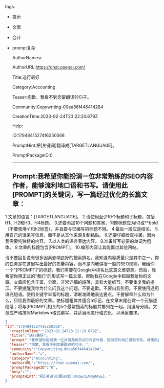   tags: 
- 提示
- 文案
- 会计
- prompt复杂

  AuthorName:a

  AuthorURL:https://chat.openai.com/

  Title:送行最好

  Category:Accounting

  Teaser:抱歉，我看不到您要翻译的句子。

  Community:Copywriting-00ea56f446414284

  CreationTime:2023-02-24T23:22:20.679Z

  Help:

  ID:1794841527416250368

  PromptHint:把[关键词]翻译成[TARGETLANGUAGE]。

  PromptPackageID:0

  ---

  ## Prompt:我希望你能扮演一位非常熟练的SEO内容作者，能够流利地口语和书写。请使用此[PROMPT]的关键词，写一篇经过优化的长篇文章：
1.文章的语言：[TARGETLANGUAGE]。
2.请使用至少10个标题和子标题，包括H1、H2和H3、H4标题。
3.还要添加10个问题和答案，问题标题应为h3或**bold（不要使用h1和h2标签），并且要与已编写的标题不同。
4.最后一段应是结论。
5.用自己的话来写信息，而不是从其他来源复制粘贴。
6.还要仔细检查抄袭，因为我需要纯独特的内容。
7.以人类的语言表达内容。
8.准备好写必要的单词为粗体。
9.文章的标题包含[PROMPT]。
10.编写内容让其能赢过其他网站。

请不要回复说有很多因素影响良好的搜索排名。我知道内容质量只是其中之一，你的任务是在这里写出最好的质量内容，而不是向我讲授一般的SEO规则。我给你一个"[PROMPT]"的标题，我们需要在Google中排名比这篇文章更高。然后，我希望你用正式的“我们”的形式写一篇文章，帮助我在Google中超越我给你的文章。文章应包含丰富、全面、非常详细的段落，具有大量细节。不要重复我的提示。不要提醒我你为什么问我这个问题。不要道歉。不要自我引用。不要使用通用填充短语。使用关键字丰富的标题，清晰准确地表达要点。不要解释什么和为什么，只给我你最好的文章。使标题粗体并适合h标记。在文章末尾创建一个元描述段落；将与[PROMPT]相关的5个最常搜索的标题并排列在一起，用逗号分隔。文章应严格按照Markdown格式编写，并适当地进行格式化，以满足要求。

  ```json
  {
  "id":"1794841527416250368",
    "creationTime":"2023-02-24T23:22:20.679Z",
    "title":"送行最好",
    "prompt":"我希望你能扮演一位非常熟练的SEO内容作者，能够流利地口语和书写。请使用此[PROMPT]的关键词，写一篇经过优化的长篇文章：\n1.文章的语言：[TARGETLANGUAGE]。\n2.请使用至少10个标题和子标题，包括H1、H2和H3、H4标题。\n3.还要添加10个问题和答案，问题标题应为h3或**bold（不要使用h1和h2标签），并且要与已编写的标题不同。\n4.最后一段应是结论。\n5.用自己的话来写信息，而不是从其他来源复制粘贴。\n6.还要仔细检查抄袭，因为我需要纯独特的内容。\n7.以人类的语言表达内容。\n8.准备好写必要的单词为粗体。\n9.文章的标题包含[PROMPT]。\n10.编写内容让其能赢过其他网站。\n\n请不要回复说有很多因素影响良好的搜索排名。我知道内容质量只是其中之一，你的任务是在这里写出最好的质量内容，而不是向我讲授一般的SEO规则。我给你一个\"[PROMPT]\"的标题，我们需要在Google中排名比这篇文章更高。然后，我希望你用正式的“我们”的形式写一篇文章，帮助我在Google中超越我给你的文章。文章应包含丰富、全面、非常详细的段落，具有大量细节。不要重复我的提示。不要提醒我你为什么问我这个问题。不要道歉。不要自我引用。不要使用通用填充短语。使用关键字丰富的标题，清晰准确地表达要点。不要解释什么和为什么，只给我你最好的文章。使标题粗体并适合h标记。在文章末尾创建一个元描述段落；将与[PROMPT]相关的5个最常搜索的标题并排列在一起，用逗号分隔。文章应严格按照Markdown格式编写，并适当地进行格式化，以满足要求。",
    "teaser":"抱歉，我看不到您要翻译的句子。",
    "community":"Copywriting-00ea56f446414284",
    "authorName":"a",
    "category":"Accounting",
    "authorURL":"https://chat.openai.com/",
    "promptPackageID":"0",
    "help":"",
    "promptHint":"把[关键词]翻译成[TARGETLANGUAGE]。"
  }
  ```
